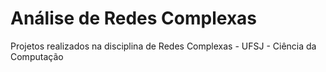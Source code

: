 # Análise de Redes Complexas
Projetos realizados na disciplina de Redes Complexas - UFSJ - Ciência da Computação
